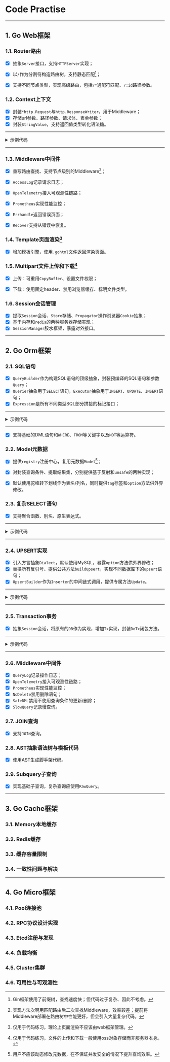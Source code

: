 # Code Practise

---

## 1. Go Web框架

### 1.1. Router路由

- [x] 抽象`Server`接口，支持`HTTPServer`实现；
- [x] 以`/`作为分割符构造路由树，支持静态匹配[^1]；
- [x] 支持不同节点类型，实现高级路由，包括`/*`通配符匹配、`/:id`路径参数。

  [^1]: Gin框架使用了前缀树，查找速度快；但代码过于复杂、因此不考虑。

### 1.2. Context上下文

- [x] 封装`*http.Request`与`http.ResponseWriter`，用于Middleware；
- [x] 存储url参数、路径参数、请求体、表单参数；
- [x] 封装`StringValue`，支持返回值类型转化语法糖。

---

  <details><summary>示例代码</summary>

  ```
    req, err := ctx.QueryValue("file").String()
  ```

  </details>

---

### 1.3. Middleware中间件

- [x] 重写路由查找、支持节点级别的Middleware[^2]；
- [x] `AccessLog`记录请求日志；
- [x] `OpenTelemetry`接入可观测性链路；
- [x] `Prometheus`实现性能监控；
- [x] `Errhandle`返回错误页面；
- [x] `Recover`支持从错误中恢复。

  [^2]: 实现方法次啊用匹配路由后二次查找Middleware，效率较差；提前将Middleware部署在路由树中性能更好，但会引入大量复杂代码。

### 1.4. Template页面渲染[^3]

- [x] 增加模板引擎，使用`.gohtml`文件返回渲染页面。

  [^3]: 仅用于代码练习，理论上页面渲染不应该由web框架管理。

### 1.5. Multipart文件上传和下载[^4]

- [x] 上传：可重用`CopyBuffer`、设置文件权限；
- [x] 下载：使用固定header、禁用浏览器缓存、标明文件类型。

  [^4]: 仅用于代码练习，文件的上传和下载一般使用oss对象存储而非服务器本身。

### 1.6. Session会话管理

- [x] 提取`Session`会话、`Store`存储、`Propagator`操作浏览器`Cookie`抽象；
- [x] 基于内存和`redis`的两种服务器存储实现；
- [x] `SessionManager`胶水框架，暴露对外接口。

---

## 2. Go Orm框架

### 2.1. SQL语句

- [x] `QueryBuilder`作为构建SQL语句的顶级抽象，封装预编译的SQL语句和参数`Query`；
- [x] `Querier`抽象用于`SELECT`语句，`Executor`抽象用于`INSERT`、`UPDATE`、`INSERT`语句；
- [x] `Expression`是所有不同类型SQL部分拼接的标记接口；

---

  <details><summary>示例代码</summary>

  ```
	_ Expression = &Aggregate{}     // 内置函数
	_ Expression = &Column{}        // 列名
	_ Expression = &Predicate{}     // 查询条件
	_ Expression = &RawExpr{}       // 自定义语句
	_ Expression = &value{}         // 具体值
	_ Expression = &Subquery{}      // 子查询
	_ Expression = &SubqueryExpr{}  // 子查询
  ```

  </details>

---

- [x] 支持基础的DML语句和`WHERE`、`FROM`等关键字以及`NOT`等运算符。

### 2.2. Model元数据

- [x] 提供`registry`注册中心，复用元数据`Model`[^5]；
- [x] 对封装查询条件、提取结果集，分别提供基于反射和`unsafe`的两种实现；
- [x] 默认使用驼峰转下划线作为表名/列名，同时提供`tag`标签和`option`方法供外界修改。

  [^5]: 用户不应该动态修改元数据，在不保证并发安全的情况下提升查询效率。

### 2.3. 复杂SELECT语句

- [x] 支持聚合函数、别名、原生表达式。

---

  <details><summary>示例代码</summary>

  ```
  NewSelector[TestModel](db)).Select(Raw("COUNT(DISTINCT `first_name`)").As("name"), Max("Age").As("max"))
      .Where(C("Id").Eq(Raw("`age` + ?", 1).AsPredicate())
  ```

  </details>

---

### 2.4. UPSERT实现

- [x] 引入方言抽象`Dialect`，默认使用MySQL，暴露`option`方法供外界修改；
- [x] 替换所有反引号、提供公共方法`buildUpsert`，实现不同数据库下的`upsert`语句；
- [x] `UpsertBuilder`作为`Inserter`的中间链式调用，提供专属方法`Update`。

---

  <details><summary>示例代码</summary>

  ```
  NewInserter[TestModel](db).Values(&TestModel{
                  Id:        12,
                  FirstName: "Tom",
                  Age:       17,
                  LastName:  &sql.NullString{String: "Jane", Valid: true},
              }).OnDuplicateKey().ConflictColumns("Id").Update(
                  Assign("FirstName", "haha"),
                  Assign("Age", 5))
  ```

  </details>

---

### 2.5. Transaction事务

- [x] 抽象`Session`会话，将原有的`DB`作为实现，增加`Tx`实现，封装`DoTx`闭包方法。

---

  <details><summary>示例代码</summary>

  ```
  err := db.DoTx(context.Background(), func(ctx context.Context, tx *Tx) error {
          // do something
          return nil
      }, &sql.TxOptions{})
  ```

  </details>

---

### 2.6. Middleware中间件

- [x] `QueryLog`记录操作日志；
- [x] `OpenTelemetry`接入可观测性链路；
- [x] `Prometheus`实现性能监控；
- [x] `NoDelete`禁用删除语句；
- [x] `SafeDML`禁用不使用查询条件的更新/删除；
- [x] `SlowQuery`记录慢查询。

### 2.7. JOIN查询

- [x] 支持`JOIN`查询。

### 2.8. AST抽象语法树与模板代码

- [x] 使用AST生成脚手架代码。

### 2.9. Subquery子查询

- [x] 实现基础子查询，复杂查询应使用`RawQuery`。

---

## 3. Go Cache框架

### 3.1. Memory本地缓存

### 3.2. Redis缓存

### 3.3. 缓存容量限制

### 3.4. 一致性问题与解决

---

## 4. Go Micro框架

### 4.1. Pool连接池

### 4.2. RPC协议设计实现

### 4.3. Etcd注册与发现

### 4.4. 负载均衡

### 4.5. Cluster集群

### 4.6. 可用性与可观测性


